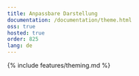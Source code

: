 ```yaml
---
title: Anpassbare Darstellung
documentation: /documentation/theme.html
oss: true
hosted: true
order: 825
lang: de
---
```


{% include features/theming.md %}
